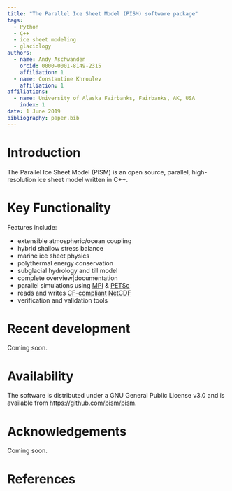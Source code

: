 ```yaml
---
title: "The Parallel Ice Sheet Model (PISM) software package"
tags:
  - Python
  - C++
  - ice sheet modeling
  - glaciology
authors:
  - name: Andy Aschwanden
    orcid: 0000-0001-8149-2315
    affiliation: 1
  - name: Constantine Khroulev
    affiliation: 1
affiliations:
  - name: University of Alaska Fairbanks, Fairbanks, AK, USA
    index: 1
date: 1 June 2019
bibliography: paper.bib
---
```



# Introduction

The Parallel Ice Sheet Model (PISM) is an open source, parallel, high-resolution ice sheet model written in C++.

# Key Functionality

Features include:
  * extensible atmospheric/ocean coupling
  * hybrid shallow stress balance
  * marine ice sheet physics
  * polythermal energy conservation
  * subglacial hydrology and till model
  * complete overview|documentation
  * parallel simulations using [MPI](https://en.wikipedia.org/wiki/Message_Passing_Interface) & [PETSc](http://www.mcs.anl.gov/petsc/)
  * reads and writes [CF-compliant](http://cfconventions.org/) [NetCDF](http://www.unidata.ucar.edu/software/netcdf/)
  * verification and validation tools

# Recent development

Coming soon.

# Availability

The software is distributed under a GNU General Public License v3.0 and is available from <https://github.com/pism/pism>.

# Acknowledgements

Coming soon.

# References